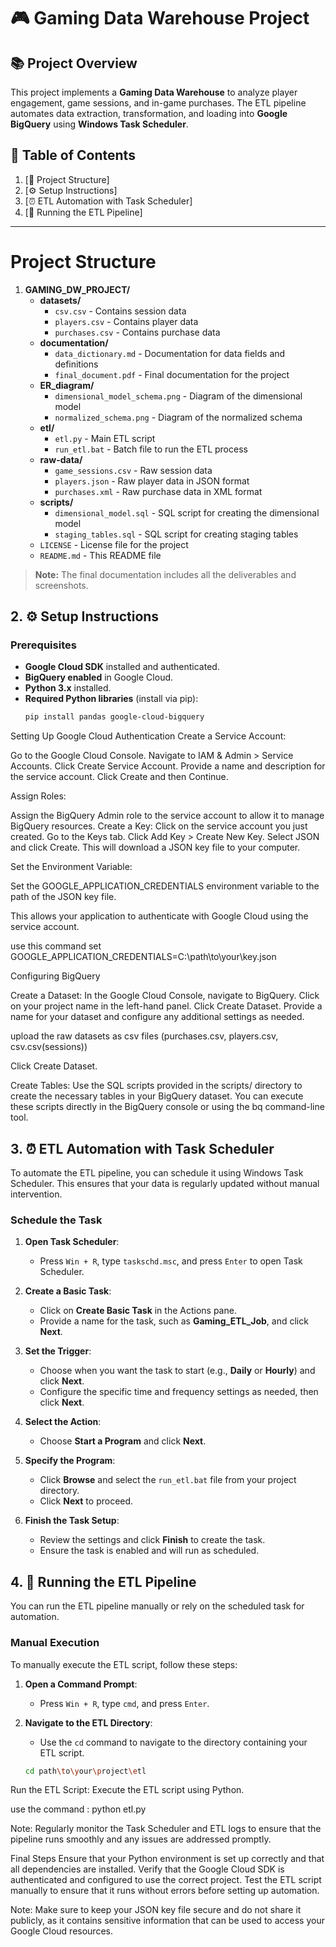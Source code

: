 # 🎮 Gaming Data Warehouse Project

## 📚 Project Overview

This project implements a **Gaming Data Warehouse** to analyze player engagement, game sessions, and in-game purchases. The ETL pipeline automates data extraction, transformation, and loading into **Google BigQuery** using **Windows Task Scheduler**.

## 📑 Table of Contents

1. [📁 Project Structure]
2. [⚙️ Setup Instructions]
3. [⏰ ETL Automation with Task Scheduler]
4. [🚀 Running the ETL Pipeline]

---

# Project Structure

1. **GAMING_DW_PROJECT/**
   - **datasets/**
     - `csv.csv`               - Contains session data
     - `players.csv`           - Contains player data
     - `purchases.csv`         - Contains purchase data
   - **documentation/**
     - `data_dictionary.md`     - Documentation for data fields and definitions
     - `final_document.pdf`     - Final documentation for the project
   - **ER_diagram/**
     - `dimensional_model_schema.png`  - Diagram of the dimensional model
     - `normalized_schema.png`         - Diagram of the normalized schema
   - **etl/**
     - `etl.py`                - Main ETL script
     - `run_etl.bat`           - Batch file to run the ETL process
   - **raw-data/**
     - `game_sessions.csv`      - Raw session data
     - `players.json`           - Raw player data in JSON format
     - `purchases.xml`          - Raw purchase data in XML format
   - **scripts/**
     - `dimensional_model.sql`   - SQL script for creating the dimensional model
     - `staging_tables.sql`      - SQL script for creating staging tables
   - `LICENSE`                  - License file for the project
   - `README.md`                - This README file

> **Note:** The final documentation includes all the deliverables and screenshots.

## 2. ⚙️ Setup Instructions

### Prerequisites

- **Google Cloud SDK** installed and authenticated.
- **BigQuery enabled** in Google Cloud.
- **Python 3.x** installed.
- **Required Python libraries** (install via pip):
  ```sh
  pip install pandas google-cloud-bigquery

Setting Up Google Cloud Authentication
Create a Service Account:

Go to the Google Cloud Console.
Navigate to IAM & Admin > Service Accounts.
Click Create Service Account.
Provide a name and description for the service account.
Click Create and then Continue.

Assign Roles:

Assign the BigQuery Admin role to the service account to allow it to manage BigQuery resources.
Create a Key:
Click on the service account you just created.
Go to the Keys tab.
Click Add Key > Create New Key.
Select JSON and click Create. This will download a JSON key file to your computer.

Set the Environment Variable:

Set the GOOGLE_APPLICATION_CREDENTIALS environment variable to the path of the JSON key file. 

This allows your application to authenticate with Google Cloud using the service account.

   use this command
   set GOOGLE_APPLICATION_CREDENTIALS=C:\path\to\your\key.json

Configuring BigQuery

Create a Dataset:
In the Google Cloud Console, navigate to BigQuery.
Click on your project name in the left-hand panel.
Click Create Dataset.
Provide a name for your dataset and configure any additional settings as needed.

upload the raw datasets as csv files (purchases.csv, players.csv, csv.csv(sessions))

Click Create Dataset.

Create Tables:
Use the SQL scripts provided in the scripts/ directory to create the necessary tables in your BigQuery dataset.
You can execute these scripts directly in the BigQuery console or using the bq command-line tool.

## 3. ⏰ ETL Automation with Task Scheduler

To automate the ETL pipeline, you can schedule it using Windows Task Scheduler. This ensures that your data is regularly updated without manual intervention.

### Schedule the Task

1. **Open Task Scheduler**:
   - Press `Win + R`, type `taskschd.msc`, and press `Enter` to open Task Scheduler.

2. **Create a Basic Task**:
   - Click on **Create Basic Task** in the Actions pane.
   - Provide a name for the task, such as **Gaming_ETL_Job**, and click **Next**.

3. **Set the Trigger**:
   - Choose when you want the task to start (e.g., **Daily** or **Hourly**) and click **Next**.
   - Configure the specific time and frequency settings as needed, then click **Next**.

4. **Select the Action**:
   - Choose **Start a Program** and click **Next**.

5. **Specify the Program**:
   - Click **Browse** and select the `run_etl.bat` file from your project directory.
   - Click **Next** to proceed.

6. **Finish the Task Setup**:
   - Review the settings and click **Finish** to create the task.
   - Ensure the task is enabled and will run as scheduled.

## 4. 🚀 Running the ETL Pipeline

You can run the ETL pipeline manually or rely on the scheduled task for automation.

### Manual Execution

To manually execute the ETL script, follow these steps:

1. **Open a Command Prompt**:
   - Press `Win + R`, type `cmd`, and press `Enter`.

2. **Navigate to the ETL Directory**:
   - Use the `cd` command to navigate to the directory containing your ETL script.
   ```sh
   cd path\to\your\project\etl

Run the ETL Script:
Execute the ETL script using Python.

use the command :  python etl.py

Note: Regularly monitor the Task Scheduler and ETL logs to ensure that the pipeline runs smoothly and any issues are addressed promptly.

Final Steps
Ensure that your Python environment is set up correctly and that all dependencies are installed.
Verify that the Google Cloud SDK is authenticated and configured to use the correct project.
Test the ETL script manually to ensure that it runs without errors before setting up automation.

Note: Make sure to keep your JSON key file secure and do not share it publicly, as it contains sensitive information that can be used to access your Google Cloud resources.


